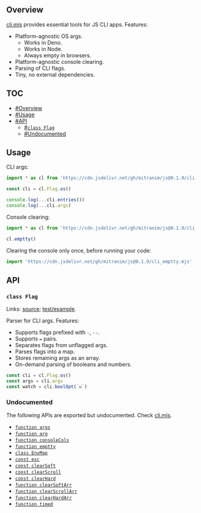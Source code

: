 ## Overview

[cli.mjs](../cli.mjs) provides essential tools for JS CLI apps. Features:

  * Platform-agnostic OS args.
    * Works in Deno.
    * Works in Node.
    * Always empty in browsers.
  * Platform-agnostic console clearing.
  * Parsing of CLI flags.
  * Tiny, no external dependencies.

## TOC

* [#Overview](#overview)
* [#Usage](#usage)
* [#API](#api)
  * [#`class Flag`](#class-flag)
  * [#Undocumented](#undocumented)

## Usage

CLI args:

```js
import * as cl from 'https://cdn.jsdelivr.net/gh/mitranim/js@0.1.9/cli.mjs'

const cli = cl.Flag.os()

console.log(...cli.entries())
console.log(...cli.args)
```

Console clearing:

```js
import * as cl from 'https://cdn.jsdelivr.net/gh/mitranim/js@0.1.9/cli.mjs'

cl.emptty()
```

Clearing the console only once, before running your code:

```js
import 'https://cdn.jsdelivr.net/gh/mitranim/js@0.1.9/cli_emptty.mjs'
```

## API

### `class Flag`

Links: [source](../cli.mjs#L74); [test/example](../test/cli_test.mjs#L8).

Parser for CLI args. Features:

  * Supports flags prefixed with `-`, `--`.
  * Supports `=` pairs.
  * Separates flags from unflagged args.
  * Parses flags into a map.
  * Stores remaining args as an array.
  * On-demand parsing of booleans and numbers.

```js
const cli = cl.Flag.os()
const args = cli.args
const watch = cli.boolOpt(`w`)
```

### Undocumented

The following APIs are exported but undocumented. Check [cli.mjs](../cli.mjs).

  * [`function args`](../cli.mjs#L6)
  * [`function arg`](../cli.mjs#L11)
  * [`function consoleCols`](../cli.mjs#L13)
  * [`function emptty`](../cli.mjs#L33)
  * [`class EnvMap`](../cli.mjs#L141)
  * [`const esc`](../cli.mjs#L174)
  * [`const clearSoft`](../cli.mjs#L175)
  * [`const clearScroll`](../cli.mjs#L176)
  * [`const clearHard`](../cli.mjs#L177)
  * [`function clearSoftArr`](../cli.mjs#L184)
  * [`function clearScrollArr`](../cli.mjs#L185)
  * [`function clearHardArr`](../cli.mjs#L186)
  * [`function timed`](../cli.mjs#L188)
